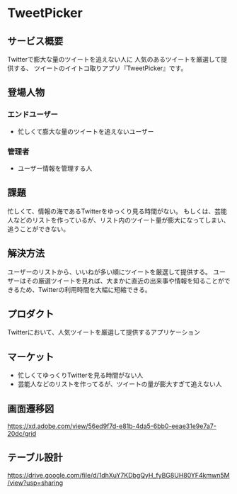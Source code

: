 # TweetPicker

## サービス概要
Twitterで膨大な量のツイートを追えない人に
人気のあるツイートを厳選して提供する、
ツイートのイイトコ取りアプリ『TweetPicker』です。

## 登場人物
### エンドユーザー
- 忙しくて膨大な量のツイートを追えないユーザー
### 管理者
- ユーザー情報を管理する人

## 課題
忙しくて、情報の海であるTwitterをゆっくり見る時間がない。
もしくは、芸能人などのリストを作っているが、リスト内のツイート量が膨大になってしまい、追うことができない。

## 解決方法
ユーザーのリストから、いいねが多い順にツイートを厳選して提供する。
ユーザーはその厳選ツイートを見れば、大まかに直近の出来事や情報を知ることができるため、Twitterの利用時間を大幅に短縮できる。

## プロダクト
Twitterにおいて、人気ツイートを厳選して提供するアプリケーション

## マーケット
- 忙しくてゆっくりTwitterを見る時間がない人
- 芸能人などのリストを作ってるが、ツイートの量が膨大すぎて追えない人

## 画面遷移図
https://xd.adobe.com/view/56ed9f7d-e81b-4da5-6bb0-eeae31e9e7a7-20dc/grid

## テーブル設計
https://drive.google.com/file/d/1dhXuY7KDbgQyH_fyBG8UH80YF4kmwn5M/view?usp=sharing
